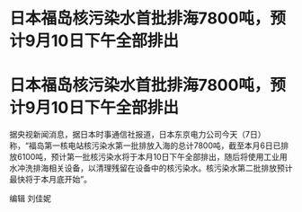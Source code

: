 # 日本福岛核污染水首批排海7800吨，预计9月10日下午全部排出

# 日本福岛核污染水首批排海7800吨，预计9月10日下午全部排出

据央视新闻消息，据日本时事通信社报道，日本东京电力公司今天（7日）称，“福岛第一核电站核污染水第一批排放入海的总计7800吨，截至本月6日已排放6100吨，预计第一批核污染水将于本月10日下午全部排出，随后将使用工业用水冲洗排海相关设备，以清理残留在设备中的核污染水。核污染水第二批排放预计最快将于本月底开始”。

编辑 刘佳妮

